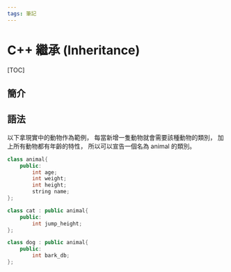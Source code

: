```yaml
---
tags: 筆記
---
```


# C++ 繼承 (Inheritance)

[TOC]

## 簡介

## 語法

以下拿現實中的動物作為範例，
每當新增一隻動物就會需要該種動物的類別，
加上所有動物都有年齡的特性，
所以可以宣告一個名為 animal 的類別。  

```cpp
class animal{
    public:
        int age;
        int weight;
        int height;
        string name;
};

class cat : public animal{
    public:
        int jump_height;
};

class dog : public animal{
    public:
        int bark_db;
};
```

<!-- 未完成 -->